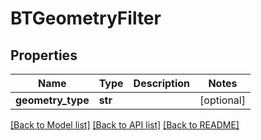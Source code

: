 # BTGeometryFilter

## Properties
Name | Type | Description | Notes
------------ | ------------- | ------------- | -------------
**geometry_type** | **str** |  | [optional] 

[[Back to Model list]](../README.md#documentation-for-models) [[Back to API list]](../README.md#documentation-for-api-endpoints) [[Back to README]](../README.md)



